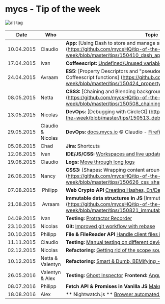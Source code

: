 # mycs - Tip of the week

![alt tag](http://media0.giphy.com/media/eEtxYul1kBS80/giphy.gif)

| Date     | Who       | Topic
---------- | --------- | ---------
10.04.2015 | Claudio   | **App:** [Using Dash to store and manage snippets] (https://github.com/mycsHQ/tip-of-the-week/blob/master/tips/150410_dash_app.md)
17.04.2015 | Ivan      | **Coffeescript:** [Undefined/Unused variables checker](https://www.npmjs.com/package/coffeelint-undefined-variables)
24.04.2015 | Avraam    | **ES5:** [Property Descriptors and "pseudomentatory" parameters in Coffeescript functions] (https://github.com/mycsHQ/tip-of-the-week/blob/master/tips/150424_property_descriptors.md)
08.05.2015 | Netta     | **CSS3:** [Chaining and Blending backgrounds] (https://github.com/mycsHQ/tip-of-the-week/blob/master/tips/150508_chaining_and_blending_backgrounds.md)
13.05.2015 | Nicolas   |  **DevOps:** [Debugging with CircleCI] (https://github.com/mycsHQ/tip-of-the-week/blob/master/tips/150513_debugging_with_circleci.md)
29.05.2015 | Claudio & Nicolas   |  **DevOps:** [docs.mycs.io](http://docs.mycs.io) :copyright: Claudio - [Firefighting](https://github.com/mycsHQ/documentation/wiki/Firefighting#one-api-is-not-answering-or-uptime-robot-tells-that-the-api-is-down) :copyright: Nicolas
05.06.2015 | Chad   |  **Jira:** Shortcuts
12.06.2015 | Ivan   |  **IDE/JS/CSS:** [Workspaces and live update for Scripts and CSS](https://developer.chrome.com/devtools/docs/workspaces)
19.06.2015 | Claudio   | **Logs:** [Move through long logs](https://github.com/mycsHQ/tip-of-the-week/blob/master/tips/150619_move_through_logs.md)
26.06.2015 | Nancy   | **CSS3:** [Shapes: Wrapping content around custom paths] (https://github.com/mycsHQ/tip-of-the-week/blob/master/tips/150626_css_shapes.md)
07.08.2015 | Philipp    | **Web Crypto API** [Creating Hashes, En/Decrypt in your Browser](https://github.com/mycsHQ/tip-of-the-week/blob/master/tips/150807_web_crypto_api)
21.08.2015 | Avraam  | **Immutable data structures in JS** [Immutable data structures in JS] (https://github.com/mycsHQ/tip-of-the-week/blob/master/tips/150821_immutable.md)
04.09.2015 | Ivan   |  **Testing:** [Protractor Recorder](https://github.com/katspaugh/protractor-recorder)
23.10.2015 | Nicolas   |  **Git:** [Improved git workflow with rebase](https://github.com/mycsHQ/tip-of-the-week/blob/master/tips/151023_git-rebase.md)
30.10.2015 | Philipp | **File & FileReader API** [Handle client files in the browser](https://github.com/mycsHQ/tip-of-the-week/tree/master/tips/151030_filereader_api)
11.11.2015 | Claudio | **Testing:** [Manual testing on different devices, browsers and OS'](https://github.com/mycsHQ/tip-of-the-week/blob/master/tips/151111_browserstack.md)
02.12.2015 | Nicolas | **Refactoring:** [Getting rid of the scope soup](https://github.com/mycsHQ/tip-of-the-week/blob/master/tips/151202_angular-avoid-scope-soupe.md)
10.12.2015 | Netta & Valentyn | **Refactoring:** [Smart & Dumb, BEMifying - Guidelines](https://github.com/mycsHQ/tip-of-the-week/blob/master/tips/151210_Refactoring_Guideline.md)
26.05.2016 | Valentyn & Alex | **Testing:** [Ghost Inspector](https://github.com/mycsHQ/tip-of-the-week/blob/master/tips/160526_ghost-inspektor.md) **Frontend:** [Angular 1.5 features](https://github.com/mycsHQ/tip-of-the-week/blob/master/tips/160526_Angular_1.5.md)
08.07.2016 | Philipp | **Fetch API & Promises in Vanilla JS** [Make AJAX requests the easy way](https://github.com/mycsHQ/tip-of-the-week/tree/master/tips/160708_fetch-api)
18.08.2016 | Alex | ** Nightwatch.js ** [Browser automated testing (e2e)](https://github.com/mycsHQ/tip-of-the-week/tree/master/tips/)
